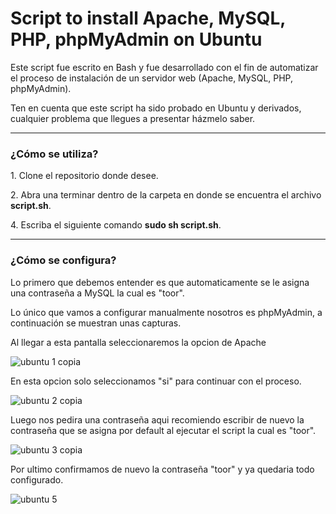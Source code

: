 <h1>Script to install Apache, MySQL, PHP, phpMyAdmin on Ubuntu </h1>
<p>Este script fue escrito en Bash y fue desarrollado con el fin de automatizar el proceso de instalación de un servidor web (Apache, MySQL, PHP, phpMyAdmin).</p>
<p>Ten en cuenta que este script ha sido probado en Ubuntu y derivados, cualquier problema que llegues a presentar házmelo saber.</p>

---

<h3>¿Cómo se utiliza?</h3>
<p>1. Clone el repositorio donde desee.</p>
<p>2. Abra una terminar dentro de la carpeta en donde se encuentra el archivo <strong>script.sh</strong>.</p>
<p>4. Escriba el siguiente comando <strong>sudo sh script.sh</strong>.</p>

---

<h3>¿Cómo se configura?</h3>
<p>Lo primero que debemos entender es que automaticamente se le asigna una contraseña a MySQL la cual es "toor".</p>
<p>Lo único que vamos a configurar manualmente nosotros es phpMyAdmin, a continuación se muestran unas capturas.</p>

<p>Al llegar a esta pantalla seleccionaremos la opcion de Apache</p>

![ubuntu 1 copia](https://user-images.githubusercontent.com/116385662/199145247-3a9482c6-7ab9-476a-bd3f-e4b72ca09ad4.png)

<p>En esta opcion solo seleccionamos "si" para continuar con el proceso.</p>

![ubuntu 2 copia](https://user-images.githubusercontent.com/116385662/199145293-9673c656-ec6d-43ad-b79a-b2eec1b09ba4.png)

<p>Luego nos pedira una contraseña aqui recomiendo escribir de nuevo la contraseña que se asigna por default al ejecutar el script la cual es "toor".</p>

![ubuntu 3 copia](https://user-images.githubusercontent.com/116385662/199145347-79d32175-07b5-448f-9bb5-930ae9905a7c.png)

<p>Por ultimo confirmamos de nuevo la contraseña "toor" y ya quedaria todo configurado.</p>

![ubuntu 5](https://user-images.githubusercontent.com/116385662/199145070-cd754866-6d4b-4783-92de-51b651d641b8.png)

